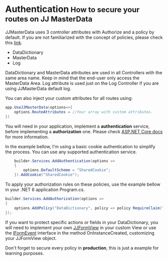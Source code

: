 <h1>Authentication<small> How to secure your routes on JJ MasterData</small></h1>

JJMasterData uses 3 controller attributes with Authorize and a policy by default. If you are not familiarized with the concept of policies, please check this [link](https://learn.microsoft.com/en-us/aspnet/core/security/authorization/policies?view=aspnetcore-6.0).

- DataDictionary
- MasterData
- Log

DataDictionary and MasterData attributes are used in all Controllers with the same area name. Keep in mind that the end-user only access the MasterData Area. Log attribute is used just on the Log Controller if you are using JJMasterData default log. 

You can also inject your custom attributes for all routes using:

```cs
app.UseJJMasterData(options=>{
    options.RouteAttributes = //Your array with custom attributes.
})
```

You will need in your application, implement a **authentication**  service, before implementing a **authorization** one. Please check [ASP.NET Core docs](https://learn.microsoft.com/en-us/aspnet/core/security/authentication/?view=aspnetcore-6.0) for more information.

In the example bellow, I'm using a basic cookie authentication to simplify the process. You can use any supported authentication service.

```cs
    builder.Services.AddAuthentication(options =>
    {
        options.DefaultScheme = "SharedCookie";
    }).AddCookie("SharedCookie");
```

To apply your authorization rules on these policies, use the example bellow in your .NET 6 application Program.cs.

```cs
builder.Services.AddAuthorization(options =>
{
    options.AddPolicy("DataDictionary", policy => policy RequireClaim("DataDictionary"));
});
```

If you want to protect specific actions or fields in your DataDictionary, you will need to implement your own [JJFormView](articles/components/form_view.md) in your custom View or use the [IFormEvent](articles/form_events/intro.md) interface in the method OnInstanceCreated, customizing your JJFormView object. 

Don't forget to secure every policy in **production**, this is just a example for learning purposes.
